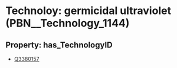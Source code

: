 # Technoloy: __germicidal ultraviolet__ (PBN__Technology_1144)

## Property: has_TechnologyID

* [Q3380157](Q3380157)

